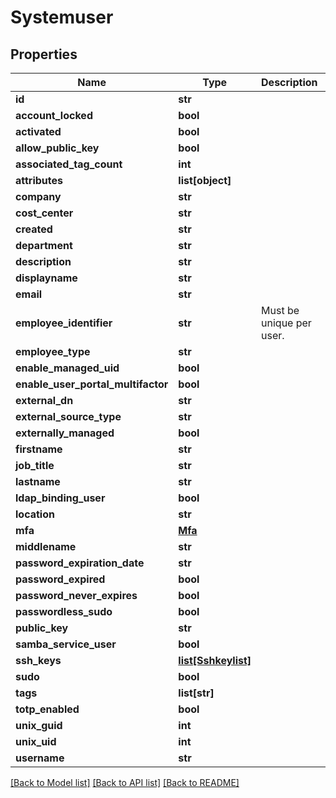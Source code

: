 # Systemuser

## Properties
Name | Type | Description | Notes
------------ | ------------- | ------------- | -------------
**id** | **str** |  | [optional] 
**account_locked** | **bool** |  | [optional] 
**activated** | **bool** |  | [optional] 
**allow_public_key** | **bool** |  | [optional] 
**associated_tag_count** | **int** |  | [optional] 
**attributes** | **list[object]** |  | [optional] 
**company** | **str** |  | [optional] 
**cost_center** | **str** |  | [optional] 
**created** | **str** |  | [optional] 
**department** | **str** |  | [optional] 
**description** | **str** |  | [optional] 
**displayname** | **str** |  | [optional] 
**email** | **str** |  | [optional] 
**employee_identifier** | **str** | Must be unique per user.  | [optional] 
**employee_type** | **str** |  | [optional] 
**enable_managed_uid** | **bool** |  | [optional] 
**enable_user_portal_multifactor** | **bool** |  | [optional] 
**external_dn** | **str** |  | [optional] 
**external_source_type** | **str** |  | [optional] 
**externally_managed** | **bool** |  | [optional] 
**firstname** | **str** |  | [optional] 
**job_title** | **str** |  | [optional] 
**lastname** | **str** |  | [optional] 
**ldap_binding_user** | **bool** |  | [optional] 
**location** | **str** |  | [optional] 
**mfa** | [**Mfa**](Mfa.md) |  | [optional] 
**middlename** | **str** |  | [optional] 
**password_expiration_date** | **str** |  | [optional] 
**password_expired** | **bool** |  | [optional] 
**password_never_expires** | **bool** |  | [optional] 
**passwordless_sudo** | **bool** |  | [optional] 
**public_key** | **str** |  | [optional] 
**samba_service_user** | **bool** |  | [optional] 
**ssh_keys** | [**list[Sshkeylist]**](Sshkeylist.md) |  | [optional] 
**sudo** | **bool** |  | [optional] 
**tags** | **list[str]** |  | [optional] 
**totp_enabled** | **bool** |  | [optional] 
**unix_guid** | **int** |  | [optional] 
**unix_uid** | **int** |  | [optional] 
**username** | **str** |  | [optional] 

[[Back to Model list]](../README.md#documentation-for-models) [[Back to API list]](../README.md#documentation-for-api-endpoints) [[Back to README]](../README.md)


